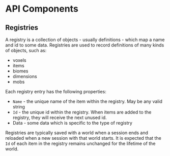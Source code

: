 # API Components

## Registries
A registry is a collection of objects - usually definitions - which map a name and id to some data.  Registries are used to record definitions of many kinds of objects, such as:
* voxels
* items
* biomes
* dimensions
* mobs

Each registry entry has the following properties:
* `Name` - the unique name of the item within the registry. May be any valid string
* `Id` - the unique id within the registry. When items are added to the registry, they will receive the next unused id.
* Data - some data which is specific to the type of registry

Registries are typically saved with a world when a session ends and reloaded when a new session with that world starts. It is expected that the `Id` of each item in the registry remains unchanged for the lifetime of the world.